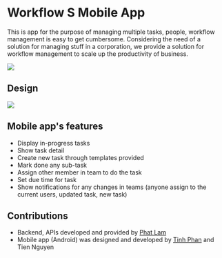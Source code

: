# Workflow S Mobile App
This is app for the purpose of managing multiple tasks, people, workflow management is easy to get cumbersome. Considering the need of a solution for managing stuff in a corporation, we provide a solution for workflow management to scale up the productivity of business. 

<img src="https://github.com/tinhpv/workflow-app-android/blob/master/images/screenshot.png?raw=true" />

## Design
<img src="https://github.com/tinhpv/workflow-app-android/blob/master/images/logical.png?raw=true" />

## Mobile app's features
- Display in-progress tasks
- Show task detail
- Create new task through templates provided
- Mark done any sub-task
- Assign other member in team to do the task
- Set due time for task
- Show notifications for any changes in teams (anyone assign to the current users, updated task, new task)

## Contributions
- Backend, APIs developed and provided by [Phat Lam](https://github.com/lamthanhphat98 "Phat Lam")
- Mobile app (Android) was designed and developed by [Tinh Phan](https://github.com/tinhpv "Tinh Phan") and Tien Nguyen
